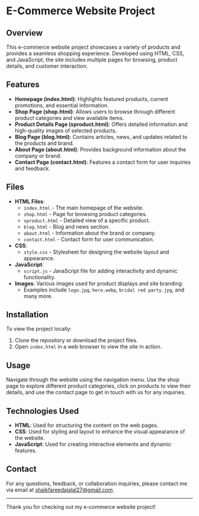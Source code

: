 # E-Commerce Website Project

## Overview
This e-commerce website project showcases a variety of products and provides a seamless shopping experience. Developed using HTML, CSS, and JavaScript, the site includes multiple pages for browsing, product details, and customer interaction.

## Features
- **Homepage (index.html)**: Highlights featured products, current promotions, and essential information.
- **Shop Page (shop.html)**: Allows users to browse through different product categories and view available items.
- **Product Details Page (sproduct.html)**: Offers detailed information and high-quality images of selected products.
- **Blog Page (blog.html)**: Contains articles, news, and updates related to the products and brand.
- **About Page (about.html)**: Provides background information about the company or brand.
- **Contact Page (contact.html)**: Features a contact form for user inquiries and feedback.

## Files
- **HTML Files**:
  - `index.html` - The main homepage of the website.
  - `shop.html` - Page for browsing product categories.
  - `sproduct.html` - Detailed view of a specific product.
  - `blog.html` - Blog and news section.
  - `about.html` - Information about the brand or company.
  - `contact.html` - Contact form for user communication.
- **CSS**:
  - `style.css` - Stylesheet for designing the website layout and appearance.
- **JavaScript**:
  - `script.js` - JavaScript file for adding interactivity and dynamic functionality.
- **Images**: Various images used for product displays and site branding:
  - Examples include `logo.jpg`, `hero.webp`, `bridal red party.jpg`, and many more.

## Installation
To view the project locally:
1. Clone the repository or download the project files.
2. Open `index.html` in a web browser to view the site in action.

## Usage
Navigate through the website using the navigation menu. Use the shop page to explore different product categories, click on products to view their details, and use the contact page to get in touch with us for any inquiries.

## Technologies Used
- **HTML**: Used for structuring the content on the web pages.
- **CSS**: Used for styling and layout to enhance the visual appearance of the website.
- **JavaScript**: Used for creating interactive elements and dynamic features.

## Contact
For any questions, feedback, or collaboration inquiries, please contact me via email at shaikfareedajalal27@gmail.com.

---

Thank you for checking out my e-commerce website project!
